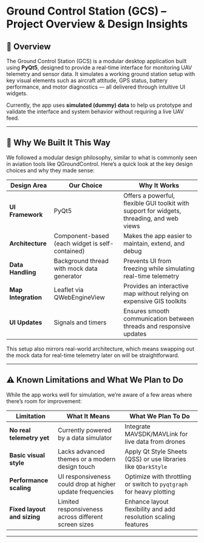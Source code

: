# Ground Control Station (GCS) – Project Overview & Design Insights

## 📘 Overview

The Ground Control Station (GCS) is a modular desktop application built using **PyQt5**, designed to provide a real-time interface for monitoring UAV telemetry and sensor data. It simulates a working ground station setup with key visual elements such as aircraft attitude, GPS status, battery performance, and motor diagnostics — all delivered through intuitive UI widgets.

Currently, the app uses **simulated (dummy) data** to help us prototype and validate the interface and system behavior without requiring a live UAV feed.

---

## 🧠 Why We Built It This Way

We followed a modular design philosophy, similar to what is commonly seen in aviation tools like QGroundControl. Here’s a quick look at the key design choices and why they made sense:

| **Design Area**          | **Our Choice**                                   | **Why It Works**                                                                 |
|--------------------------|--------------------------------------------------|----------------------------------------------------------------------------------|
| **UI Framework**         | PyQt5                                            | Offers a powerful, flexible GUI toolkit with support for widgets, threading, and web views |
| **Architecture**         | Component-based (each widget is self-contained)  | Makes the app easier to maintain, extend, and debug                             |
| **Data Handling**        | Background thread with mock data generator       | Prevents UI from freezing while simulating real-time telemetry                  |
| **Map Integration**      | Leaflet via QWebEngineView                       | Provides an interactive map without relying on expensive GIS toolkits           |
| **UI Updates**           | Signals and timers                               | Ensures smooth communication between threads and responsive updates             |

This setup also mirrors real-world architecture, which means swapping out the mock data for real-time telemetry later on will be straightforward.

---

## ⚠️ Known Limitations and What We Plan to Do

While the app works well for simulation, we’re aware of a few areas where there’s room for improvement:

| **Limitation**                            | **What It Means**                                                                       | **What We Plan To Do**                                                  |
|-------------------------------------------|------------------------------------------------------------------------------------------|-------------------------------------------------------------------------|
| **No real telemetry yet**                 | Currently powered by a data simulator                                                   | Integrate MAVSDK/MAVLink for live data from drones                     |
| **Basic visual style**                    | Lacks advanced themes or a modern design touch                                          | Apply Qt Style Sheets (QSS) or use libraries like `QDarkStyle`         |
| **Performance scaling**                   | UI responsiveness could drop at higher update frequencies                              | Optimize with throttling or switch to `pyqtgraph` for heavy plotting   |
| **Fixed layout and sizing**               | Limited responsiveness across different screen sizes                                   | Enhance layout flexibility and add resolution scaling features         |

---
